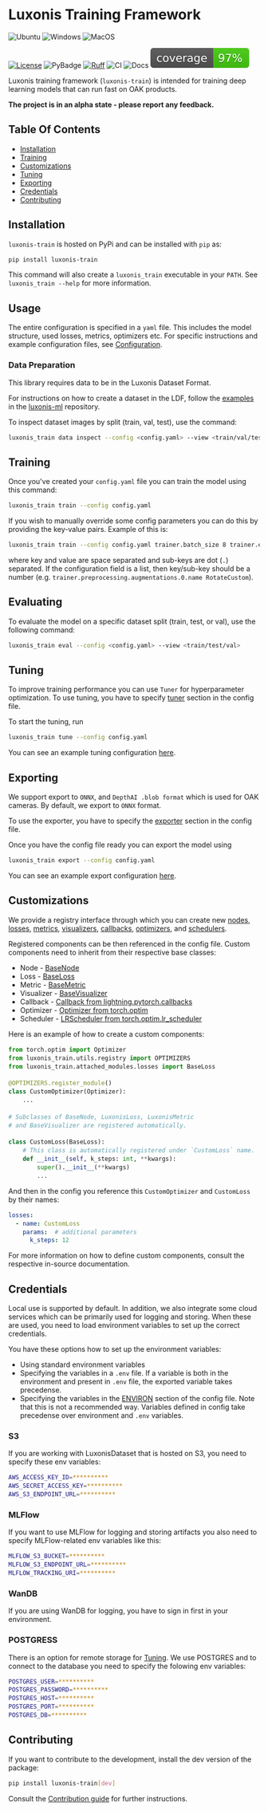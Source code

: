 # Luxonis Training Framework

![Ubuntu](https://img.shields.io/badge/Ubuntu-E95420?style=for-the-badge&logo=ubuntu&logoColor=white)
![Windows](https://img.shields.io/badge/Windows-0078D6?style=for-the-badge&logo=windows&logoColor=white)
![MacOS](https://img.shields.io/badge/mac%20os-000000?style=for-the-badge&logo=apple&logoColor=white)

[![License](https://img.shields.io/badge/License-Apache_2.0-blue.svg)](https://opensource.org/licenses/Apache-2.0)
![PyBadge](https://github.com/luxonis/luxonis-train/blob/main/media/pybadge.svg)
[![Ruff](https://img.shields.io/endpoint?url=https://raw.githubusercontent.com/astral-sh/ruff/main/assets/badge/v2.json)](https://github.com/astral-sh/ruff)
![CI](https://github.com/luxonis/luxonis-train/actions/workflows/ci.yaml/badge.svg)
![Docs](https://github.com/luxonis/luxonis-train/actions/workflows/docs.yaml/badge.svg)
[![Coverage](media/coverage_badge.svg)](https://github.com/luxonis/luxonis-train/actions)

Luxonis training framework (`luxonis-train`) is intended for training deep learning models that can run fast on OAK products.

**The project is in an alpha state - please report any feedback.**

## Table Of Contents

- [Installation](#installation)
- [Training](#training)
- [Customizations](#customizations)
- [Tuning](#tuning)
- [Exporting](#exporting)
- [Credentials](#credentials)
- [Contributing](#contributing)

## Installation

`luxonis-train` is hosted on PyPi and can be installed with `pip` as:

```bash
pip install luxonis-train
```

This command will also create a `luxonis_train` executable in your `PATH`.
See `luxonis_train --help` for more information.

## Usage

The entire configuration is specified in a `yaml` file. This includes the model
structure, used losses, metrics, optimizers etc. For specific instructions and example
configuration files, see [Configuration](https://github.com/luxonis/luxonis-train/blob/main/configs/README.md).

### Data Preparation

This library requires data to be in the Luxonis Dataset Format.

For instructions on how to create a dataset in the LDF, follow the
[examples](https://github.com/luxonis/luxonis-ml/tree/main/examples) in
the [luxonis-ml](https://github.com/luxonis/luxonis-ml) repository.

To inspect dataset images by split (train, val, test), use the command:

```bash
luxonis_train data inspect --config <config.yaml> --view <train/val/test>
```

## Training

Once you've created your `config.yaml` file you can train the model using this command:

```bash
luxonis_train train --config config.yaml
```

If you wish to manually override some config parameters you can do this by providing the key-value pairs. Example of this is:

```bash
luxonis_train train --config config.yaml trainer.batch_size 8 trainer.epochs 10
```

where key and value are space separated and sub-keys are dot (`.`) separated. If the configuration field is a list, then key/sub-key should be a number (e.g. `trainer.preprocessing.augmentations.0.name RotateCustom`).

## Evaluating

To evaluate the model on a specific dataset split (train, test, or val), use the following command:

```bash
luxonis_train eval --config <config.yaml> --view <train/test/val>
```

## Tuning

To improve training performance you can use `Tuner` for hyperparameter optimization.
To use tuning, you have to specify [tuner](https://github.com/luxonis/luxonis-train/blob/main/configs/README.md#tuner) section in the config file.

To start the tuning, run

```bash
luxonis_train tune --config config.yaml
```

You can see an example tuning configuration [here](https://github.com/luxonis/luxonis-train/blob/main/configs/example_tuning.yaml).

## Exporting

We support export to `ONNX`, and `DepthAI .blob format` which is used for OAK cameras. By default, we export to `ONNX` format.

To use the exporter, you have to specify the [exporter](https://github.com/luxonis/luxonis-train/blob/main/configs/README.md#exporter) section in the config file.

Once you have the config file ready you can export the model using

```bash
luxonis_train export --config config.yaml
```

You can see an example export configuration [here](https://github.com/luxonis/luxonis-train/blob/main/configs/example_export.yaml).

## Customizations

We provide a registry interface through which you can create new
[nodes](https://github.com/luxonis/luxonis-train/blob/main/luxonis_train/nodes/README.md),
[losses](https://github.com/luxonis/luxonis-train/blob/main/luxonis_train/attached_modules/losses/README.md),
[metrics](https://github.com/luxonis/luxonis-train/blob/main/luxonis_train/attached_modules/metrics/README.md),
[visualizers](https://github.com/luxonis/luxonis-train/blob/main/luxonis_train/attached_modules/visualizers/README.md),
[callbacks](https://github.com/luxonis/luxonis-train/blob/main/luxonis_train/callbacks/README.md),
[optimizers](https://github.com/luxonis/luxonis-train/blob/main/configs/README.md#optimizer),
and [schedulers](https://github.com/luxonis/luxonis-train/blob/main/configs/README.md#scheduler).

Registered components can be then referenced in the config file. Custom components need to inherit from their respective base classes:

- Node - [BaseNode](https://github.com/luxonis/luxonis-train/blob/main/luxonis_train/models/nodes/base_node.py)
- Loss - [BaseLoss](https://github.com/luxonis/luxonis-train/blob/main/luxonis_train/attached_modules/losses/base_loss.py)
- Metric - [BaseMetric](https://github.com/luxonis/luxonis-train/blob/main/luxonis_train/attached_modules/metrics/base_metric.py)
- Visualizer - [BaseVisualizer](https://github.com/luxonis/luxonis-train/blob/main/luxonis_train/attached_modules/visualizers/base_visualizer.py)
- Callback - [Callback from lightning.pytorch.callbacks](lightning.pytorch.callbacks)
- Optimizer - [Optimizer from torch.optim](https://pytorch.org/docs/stable/optim.html#torch.optim.Optimizer)
- Scheduler - [LRScheduler from torch.optim.lr_scheduler](https://pytorch.org/docs/stable/optim.html#how-to-adjust-learning-rate)

Here is an example of how to create a custom components:

```python
from torch.optim import Optimizer
from luxonis_train.utils.registry import OPTIMIZERS
from luxonis_train.attached_modules.losses import BaseLoss

@OPTIMIZERS.register_module()
class CustomOptimizer(Optimizer):
    ...

# Subclasses of BaseNode, LuxonisLoss, LuxonisMetric
# and BaseVisualizer are registered automatically.

class CustomLoss(BaseLoss):
    # This class is automatically registered under `CustomLoss` name.
    def __init__(self, k_steps: int, **kwargs):
        super().__init__(**kwargs)
        ...
```

And then in the config you reference this `CustomOptimizer` and `CustomLoss` by their names:

```yaml
losses:
  - name: CustomLoss
    params:  # additional parameters
      k_steps: 12

```

For more information on how to define custom components, consult the respective in-source documentation.

## Credentials

Local use is supported by default. In addition, we also integrate some cloud services which can be primarily used for logging and storing. When these are used, you need to load environment variables to set up the correct credentials.

You have these options how to set up the environment variables:

- Using standard environment variables
- Specifying the variables in a `.env` file. If a variable is both in the environment and present in `.env` file, the exported variable takes precedense.
- Specifying the variables in the [ENVIRON](https://github.com/luxonis/luxonis-train/blob/main/configs/README.md#environ) section of the config file. Note that this is not a recommended way. Variables defined in config take precedense over environment and `.env` variables.

### S3

If you are working with LuxonisDataset that is hosted on S3, you need to specify these env variables:

```bash
AWS_ACCESS_KEY_ID=**********
AWS_SECRET_ACCESS_KEY=**********
AWS_S3_ENDPOINT_URL=**********
```

### MLFlow

If you want to use MLFlow for logging and storing artifacts you also need to specify MLFlow-related env variables like this:

```bash
MLFLOW_S3_BUCKET=**********
MLFLOW_S3_ENDPOINT_URL=**********
MLFLOW_TRACKING_URI=**********
```

### WanDB

If you are using WanDB for logging, you have to sign in first in your environment.

### POSTGRESS

There is an option for remote storage for [Tuning](#tuning). We use POSTGRES and to connect to the database you need to specify the folowing env variables:

```bash
POSTGRES_USER=**********
POSTGRES_PASSWORD=**********
POSTGRES_HOST=**********
POSTGRES_PORT=**********
POSTGRES_DB=**********
```

## Contributing

If you want to contribute to the development, install the dev version of the package:

```bash
pip install luxonis-train[dev]
```

Consult the [Contribution guide](https://github.com/luxonis/luxonis-train/blob/main/CONTRIBUTING.md) for further instructions.
